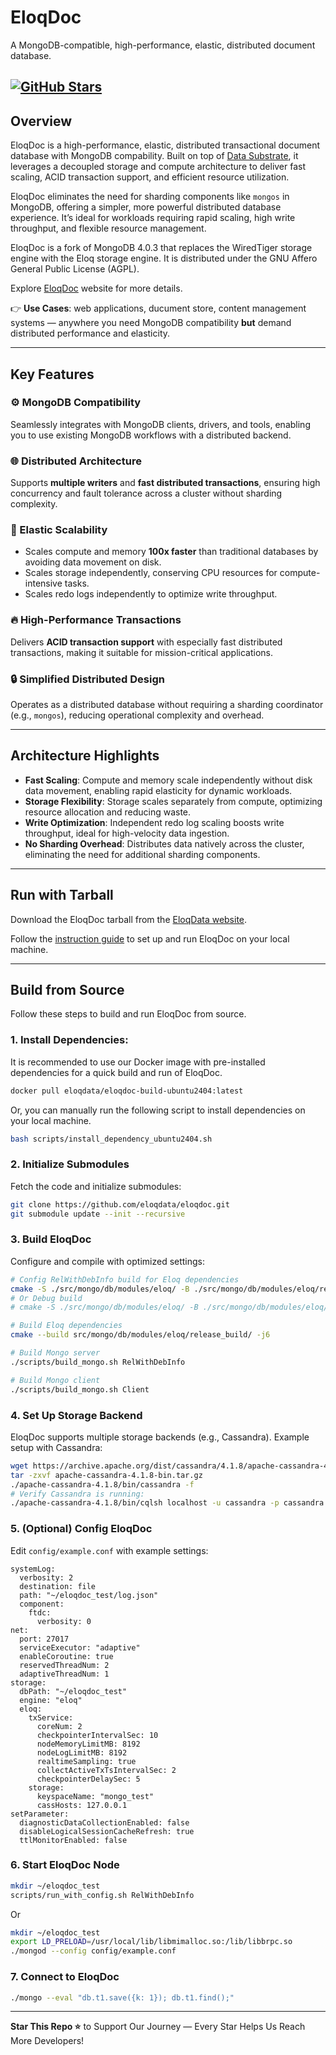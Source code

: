 # EloqDoc  
A MongoDB-compatible, high-performance, elastic, distributed document database.

[![GitHub Stars](https://img.shields.io/github/stars/eloqdata/eloqdoc?style=social)](https://github.com/eloqdata/eloqdoc/stargazers)
---

## Overview
EloqDoc is a high-performance, elastic, distributed transactional document database with MongoDB compability. Built on top of [Data Substrate](https://www.eloqdata.com/blog/2024/08/11/data-substrate), it leverages a decoupled storage and compute architecture to deliver fast scaling, ACID transaction support, and efficient resource utilization.

EloqDoc eliminates the need for sharding components like `mongos` in MongoDB, offering a simpler, more powerful distributed database experience. It’s ideal for workloads requiring rapid scaling, high write throughput, and flexible resource management.

EloqDoc is a fork of MongoDB 4.0.3 that replaces the WiredTiger storage engine with the Eloq storage engine. It is distributed under the GNU Affero General Public License (AGPL).

Explore [EloqDoc](https://www.eloqdata.com/product/eloqdoc) website for more details.

👉 **Use Cases**: web applications, ducument store, content management systems — anywhere you need MongoDB compatibility **but** demand distributed performance and elasticity.

---

## Key Features

### ⚙️ MongoDB Compatibility
Seamlessly integrates with MongoDB clients, drivers, and tools, enabling you to use existing MongoDB workflows with a distributed backend.

### 🌐 Distributed Architecture
Supports **multiple writers** and **fast distributed transactions**, ensuring high concurrency and fault tolerance across a cluster without sharding complexity.

### 🔄 Elastic Scalability
- Scales compute and memory **100x faster** than traditional databases by avoiding data movement on disk.
- Scales storage independently, conserving CPU resources for compute-intensive tasks.
- Scales redo logs independently to optimize write throughput.

### 🔥 High-Performance Transactions
Delivers **ACID transaction support** with especially fast distributed transactions, making it suitable for mission-critical applications.

### 🔒 Simplified Distributed Design
Operates as a distributed database without requiring a sharding coordinator (e.g., `mongos`), reducing operational complexity and overhead.

---

## Architecture Highlights

- **Fast Scaling**: Compute and memory scale independently without disk data movement, enabling rapid elasticity for dynamic workloads.
- **Storage Flexibility**: Storage scales separately from compute, optimizing resource allocation and reducing waste.
- **Write Optimization**: Independent redo log scaling boosts write throughput, ideal for high-velocity data ingestion.
- **No Sharding Overhead**: Distributes data natively across the cluster, eliminating the need for additional sharding components.

---

## Run with Tarball
Download the EloqDoc tarball from the [EloqData website](https://www.eloqdata.com/download/eloqdoc).

Follow the [instruction guide](https://www.eloqdata.com/eloqdoc/install-from-binary) to set up and run EloqDoc on your local machine.

---

## Build from Source

Follow these steps to build and run EloqDoc from source.

### 1. Install Dependencies:
It is recommended to use our Docker image with pre-installed dependencies for a quick build and run of EloqDoc.

```bash
docker pull eloqdata/eloqdoc-build-ubuntu2404:latest
```

Or, you can manually run the following script to install dependencies on your local machine.

```bash
bash scripts/install_dependency_ubuntu2404.sh
```

### 2. Initialize Submodules
Fetch the code and initialize submodules:

```bash
git clone https://github.com/eloqdata/eloqdoc.git
git submodule update --init --recursive
```

### 3. Build EloqDoc
Configure and compile with optimized settings:

```bash
# Config RelWithDebInfo build for Eloq dependencies
cmake -S ./src/mongo/db/modules/eloq/ -B ./src/mongo/db/modules/eloq/release_build -DCMAKE_BUILD_TYPE=RelWithDebInfo
# Or Debug build
# cmake -S ./src/mongo/db/modules/eloq/ -B ./src/mongo/db/modules/eloq/debug_build -DCMAKE_BUILD_TYPE=Debug -DUSE_ASAN=ON

# Build Eloq dependencies
cmake --build src/mongo/db/modules/eloq/release_build/ -j6

# Build Mongo server
./scripts/build_mongo.sh RelWithDebInfo

# Build Mongo client
./scripts/build_mongo.sh Client
```

### 4. Set Up Storage Backend
EloqDoc supports multiple storage backends (e.g., Cassandra). Example setup with Cassandra:

```bash
wget https://archive.apache.org/dist/cassandra/4.1.8/apache-cassandra-4.1.8-bin.tar.gz
tar -zxvf apache-cassandra-4.1.8-bin.tar.gz
./apache-cassandra-4.1.8/bin/cassandra -f
# Verify Cassandra is running:
./apache-cassandra-4.1.8/bin/cqlsh localhost -u cassandra -p cassandra
```

### 5. (Optional) Config EloqDoc
Edit `config/example.conf` with example settings:
```
systemLog:
  verbosity: 2
  destination: file
  path: "~/eloqdoc_test/log.json"
  component:
    ftdc:
      verbosity: 0
net:
  port: 27017
  serviceExecutor: "adaptive"
  enableCoroutine: true
  reservedThreadNum: 2
  adaptiveThreadNum: 1
storage:
  dbPath: "~/eloqdoc_test"
  engine: "eloq"
  eloq:
    txService:
      coreNum: 2
      checkpointerIntervalSec: 10
      nodeMemoryLimitMB: 8192
      nodeLogLimitMB: 8192
      realtimeSampling: true
      collectActiveTxTsIntervalSec: 2
      checkpointerDelaySec: 5
    storage:
      keyspaceName: "mongo_test"
      cassHosts: 127.0.0.1
setParameter:
  diagnosticDataCollectionEnabled: false
  disableLogicalSessionCacheRefresh: true
  ttlMonitorEnabled: false
```

### 6. Start EloqDoc Node

```bash
mkdir ~/eloqdoc_test
scripts/run_with_config.sh RelWithDebInfo
```
Or
```bash
mkdir ~/eloqdoc_test
export LD_PRELOAD=/usr/local/lib/libmimalloc.so:/lib/libbrpc.so
./mongod --config config/example.conf
```

### 7. Connect to EloqDoc
```bash
./mongo --eval "db.t1.save({k: 1}); db.t1.find();"
```

---

**Star This Repo ⭐** to Support Our Journey — Every Star Helps Us Reach More Developers!
